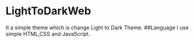 # LightToDarkWeb
It a simple theme which is change Light to Dark Theme.
##Language 
I use simple HTML,CSS and JavaScript.
